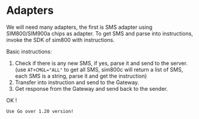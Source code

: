 # Adapters
We will need many adapters, the first is SMS adapter using SIM800/SIM900a chips as adapter.
To get SMS and parse into instructions, invoke the SDK of sim800 with instructions.

Basic instructions:
1. Check if there is any new SMS, if yes, parse it and send to the server.(use `AT+CMGL="ALL"` to get all SMS, sim800c will return a list of SMS, each SMS is a string, parse it and get the instruction)
2. Transfer into instruction and send to the Gateway.
3. Get response from the Gateway and send back to the sender.

OK !

```
Use Go over 1.20 version!
```
